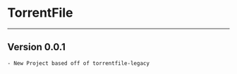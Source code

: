 # TorrentFile

----------------

## Version 0.0.1

    - New Project based off of torrentfile-legacy
